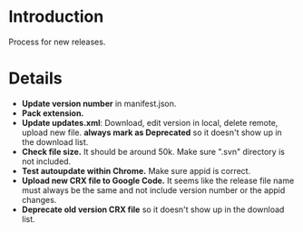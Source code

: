 # Introduction #

Process for new releases.

# Details #

  * **Update version number** in manifest.json.
  * **Pack extension.**
  * **Update updates.xml**: Download, edit version in local, delete remote, upload new file. **always mark as Deprecated** so it doesn't show up in the download list.
  * **Check file size.** It should be around 50k. Make sure ".svn" directory is not included.
  * **Test autoupdate within Chrome.** Make sure appid is correct.
  * **Upload new CRX file to Google Code.** It seems like the release file name must always be the same and not include version number or the appid changes.
  * **Deprecate old version CRX file** so it doesn't show up in the download list.